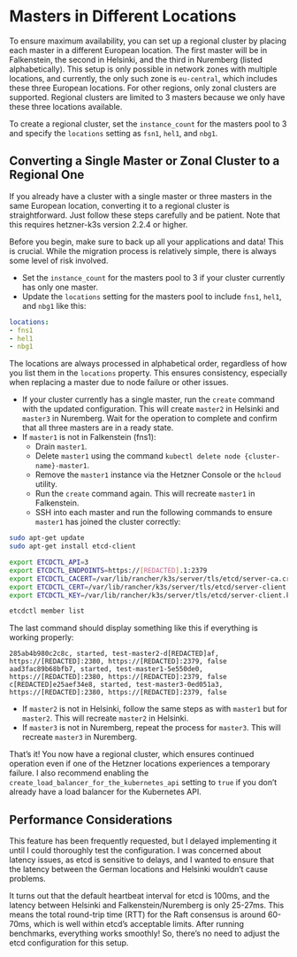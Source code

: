 # Masters in Different Locations

To ensure maximum availability, you can set up a regional cluster by placing each master in a different European location. The first master will be in Falkenstein, the second in Helsinki, and the third in Nuremberg (listed alphabetically). This setup is only possible in network zones with multiple locations, and currently, the only such zone is `eu-central`, which includes these three European locations. For other regions, only zonal clusters are supported. Regional clusters are limited to 3 masters because we only have these three locations available.

To create a regional cluster, set the `instance_count` for the masters pool to 3 and specify the `locations` setting as `fsn1`, `hel1`, and `nbg1`.

## Converting a Single Master or Zonal Cluster to a Regional One

If you already have a cluster with a single master or three masters in the same European location, converting it to a regional cluster is straightforward. Just follow these steps carefully and be patient. Note that this requires hetzner-k3s version 2.2.4 or higher.

Before you begin, make sure to back up all your applications and data! This is crucial. While the migration process is relatively simple, there is always some level of risk involved.

- Set the `instance_count` for the masters pool to 3 if your cluster currently has only one master.
- Update the `locations` setting for the masters pool to include `fns1`, `hel1`, and `nbg1` like this:

```yaml
locations:
- fns1
- hel1
- nbg1
```

The locations are always processed in alphabetical order, regardless of how you list them in the `locations` property. This ensures consistency, especially when replacing a master due to node failure or other issues.

- If your cluster currently has a single master, run the `create` command with the updated configuration. This will create `master2` in Helsinki and `master3` in Nuremberg. Wait for the operation to complete and confirm that all three masters are in a ready state.
- If `master1` is not in Falkenstein (fns1):
  - Drain `master1`.
  - Delete `master1` using the command `kubectl delete node {cluster-name}-master1`.
  - Remove the `master1` instance via the Hetzner Console or the `hcloud` utility.
  - Run the `create` command again. This will recreate `master1` in Falkenstein.
  - SSH into each master and run the following commands to ensure `master1` has joined the cluster correctly:

```bash
sudo apt-get update
sudo apt-get install etcd-client

export ETCDCTL_API=3
export ETCDCTL_ENDPOINTS=https://[REDACTED].1:2379
export ETCDCTL_CACERT=/var/lib/rancher/k3s/server/tls/etcd/server-ca.crt
export ETCDCTL_CERT=/var/lib/rancher/k3s/server/tls/etcd/server-client.crt
export ETCDCTL_KEY=/var/lib/rancher/k3s/server/tls/etcd/server-client.key

etcdctl member list
```

The last command should display something like this if everything is working properly:

```
285ab4b980c2c8c, started, test-master2-d[REDACTED]af, https://[REDACTED]:2380, https://[REDACTED]:2379, false
aad3fac89b68bfb7, started, test-master1-5e550de0, https://[REDACTED]:2380, https://[REDACTED]:2379, false
c[REDACTED]e25aef34e8, started, test-master3-0ed051a3, https://[REDACTED]:2380, https://[REDACTED]:2379, false
```

- If `master2` is not in Helsinki, follow the same steps as with `master1` but for `master2`. This will recreate `master2` in Helsinki.
- If `master3` is not in Nuremberg, repeat the process for `master3`. This will recreate `master3` in Nuremberg.

That’s it! You now have a regional cluster, which ensures continued operation even if one of the Hetzner locations experiences a temporary failure. I also recommend enabling the `create_load_balancer_for_the_kubernetes_api` setting to `true` if you don’t already have a load balancer for the Kubernetes API.

## Performance Considerations

This feature has been frequently requested, but I delayed implementing it until I could thoroughly test the configuration. I was concerned about latency issues, as etcd is sensitive to delays, and I wanted to ensure that the latency between the German locations and Helsinki wouldn’t cause problems.

It turns out that the default heartbeat interval for etcd is 100ms, and the latency between Helsinki and Falkenstein/Nuremberg is only 25-27ms. This means the total round-trip time (RTT) for the Raft consensus is around 60-70ms, which is well within etcd’s acceptable limits. After running benchmarks, everything works smoothly! So, there’s no need to adjust the etcd configuration for this setup.
